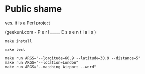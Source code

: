 # Public shame

yes, it is a Perl project 


(geekuni.com - P e r l _____ E s s e n t i a l s )


```
make install

make test

make run ARGS="--longitude=60.9 --latitude=30.9 --distance=5"
make run ARGS="--location=London"
make run ARGS="--matching Airport --word"
```

